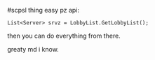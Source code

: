 #scpsl thing
easy pz api:

`List<Server> srvz = LobbyList.GetLobbyList();`

then you can do everything from there.

greaty md i know.